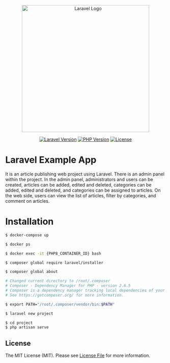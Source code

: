 <p align="center"><a href="https://laravel.com" target="_blank" rel="nofollow"><img src="https://raw.githubusercontent.com/laravel/art/master/logo-lockup/5%20SVG/2%20CMYK/1%20Full%20Color/laravel-logolockup-cmyk-red.svg" width="400" alt="Laravel Logo"></a></p>

<p align="center">
<a href="https://laravel.com/docs/10.x" target="_blank" rel="nofollow"><img src="https://img.shields.io/badge/Laravel-10.29.0-F23A2F" alt="Laravel Version"></a>
<a href="https://www.php.net/releases/8_1_23.php" target="_blank" rel="nofollow"><img src="https://img.shields.io/badge/PHP-8.1.23-7A86B8" alt="PHP Version"></a>
<a href="https://github.com/berkanumutlu/laravel-example-app/blob/master/LICENSE" target="_blank" rel="nofollow"><img src="https://img.shields.io/github/license/berkanumutlu/laravel-example-app" alt="License"></a>
</p>

# Laravel Example App

It is an article publishing web project using Laravel. There is an admin panel within the project. In the admin panel,
administrators and users can be created, articles can be added, edited and deleted, categories can be added, edited and
deleted, and categories can be assigned to articles. On the web side, users can view the list of articles, filter by
categories, and comment on articles.

# Installation

```sh
$ docker-compose up
```

```sh
$ docker ps
```

```sh
$ docker exec -it {PHP8_CONTAINER_ID} bash
```

```sh
$ composer global require laravel/installer
```

```sh
$ composer global about
```

```sh
# Changed current directory to /root/.composer
# Composer - Dependency Manager for PHP - version 2.6.5
# Composer is a dependency manager tracking local dependencies of your projects and libraries.
# See https://getcomposer.org/ for more information.
```

```sh
$ export PATH="/root/.composer/vendor/bin:$PATH"
```

```sh
$ laravel new project
```

```sh
$ cd project
$ php artisan serve
```

## License

The MIT License (MIT). Please see [License File](LICENSE) for more information.